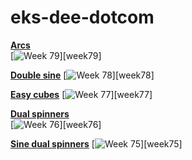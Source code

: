 # eks-dee-dotcom

[**Arcs**][arcs]  
[![Week 79](./assets/img/preview/week_79.png)][week79]

[**Double sine**][doublesine]
[![Week 78](./assets/img/preview/week_78.png)][week78]

[**Easy cubes**][easycube]
[![Week 77](./assets/img/preview/week_77.png)][week77]

[**Dual spinners**][dualspinner]  
[![Week 76](./assets/img/preview/week_76.png)][week76]

[**Sine dual spinners**][mandalasine] 
[![Week 75](./assets/img/preview/week_75.png)][week75]

[arcs]: ./arcs/index.html
[doublesine]: ./Double_sine/index.html
[dualspinner]: ./Dual_spinners/index.html
[easycube]: ./Easy_cubes/index.html
[mandalasine]: ./Mandala_sine/index.html
[easycube]: ./Easy_cubes/index.html

